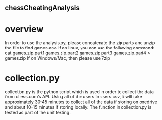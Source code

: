 ## chessCheatingAnalysis

# overview
In order to use the analysis.py, please concatenate the zip parts and unzip the file to find games.csv. 
If on linux, you can use the following command: cat games.zip.part1 games.zip.part2 games.zip.part3 games.zip.part4 > games.zip
If on Windows/Mac, then please use 7zip

# collection.py
collection.py is the python script which is used in order to collect the data from chess.com's API.
Using all of the users in users.csv, it will take approximately 30-45 minutes to collect all of the data if storing on onedrive and about 10-15 minutes if storing locally.
The function in collection.py is tested as part of the unit testing.

